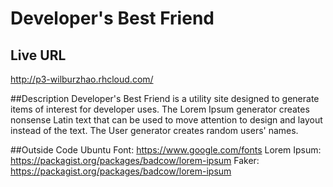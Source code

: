 # Developer's Best Friend

## Live URL
<http://p3-wilburzhao.rhcloud.com/>

##Description
Developer's Best Friend is a utility site designed to generate items of interest for developer uses.
The Lorem Ipsum generator creates nonsense Latin text that can be used to move attention to design and layout instead of the text.
The User generator creates random users' names.

##Outside Code
Ubuntu Font: <https://www.google.com/fonts>
Lorem Ipsum: <https://packagist.org/packages/badcow/lorem-ipsum>
Faker: <https://packagist.org/packages/badcow/lorem-ipsum>